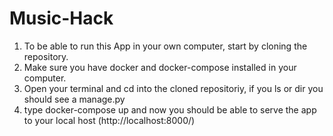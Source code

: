 # Music-Hack

1) To be able to run this App in your own computer, start by cloning the repository.
2) Make sure you have docker and docker-compose installed in your computer.
3) Open your terminal and cd into the cloned repositoriy, if you ls or dir you should see a manage.py
4) type docker-compose up and  now you should be able to serve the app to your local host (http://localhost:8000/)
